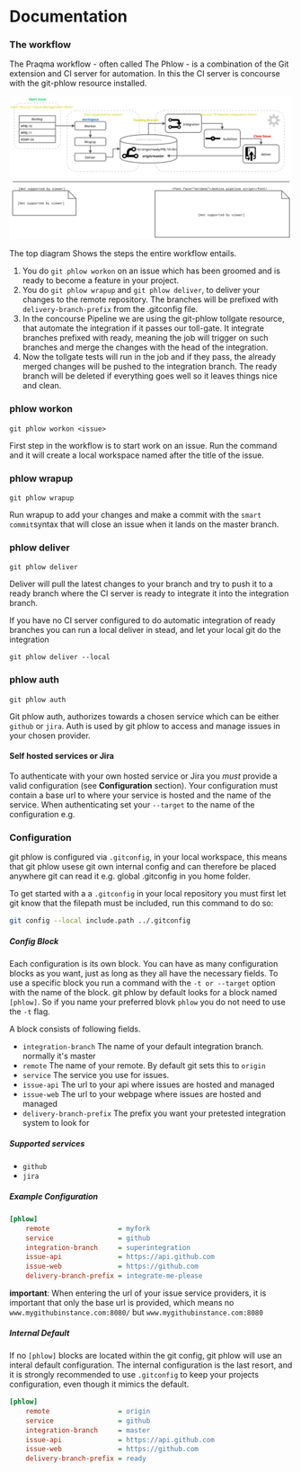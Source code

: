 # Documentation
### The workflow
The Praqma workflow - often called The Phlow - is a combination of the Git extension and CI server for automation. In this the CI server is concourse with the git-phlow resource installed.

![image](/docs/images/phlowmodel.svg)

The top diagram Shows the steps the entire workflow entails.
1. You do `git phlow workon` on an issue which has been groomed and is ready to become a feature in your project.
2. You do `git phlow wrapup` and `git phlow deliver`, to deliver your changes to the remote repository. The branches will be prefixed with `delivery-branch-prefix` from the .gitconfig file.
3. In the concourse Pipeline we are using the git-phlow tollgate resource, that automate the integration if it passes our toll-gate. It integrate branches prefixed with ready, meaning the job will trigger on such branches and merge the changes with the head of the integration.
4. Now the tollgate tests will run in the job and if they pass, the already merged changes will be pushed to the integration branch. The ready branch will be deleted if everything goes well so it leaves things nice and clean. 


### phlow workon
```
git phlow workon <issue>
```
First step in the workflow is to start work on an issue. Run the command and it will create a local workspace named after the title of the issue.

### phlow wrapup
```
git phlow wrapup
```
Run wrapup to add your changes and make a commit with the `smart commit`syntax that will close an issue when it lands on the master branch.

### phlow deliver
```
git phlow deliver
```
Deliver will pull the latest changes to your branch and try to push it to a ready branch where the CI server is ready to integrate it into the integration branch. 

If you have no CI server configured to do automatic integration of ready branches you can run a local deliver in stead, and let your local git do the integration
```
git phlow deliver --local
```

### phlow auth
```
git phlow auth
```
Git phlow auth, authorizes towards a chosen service which can be either `github` or `jira`. Auth is used by git phlow to access and manage issues in your chosen provider.

#### Self hosted services or Jira
To authenticate with your own hosted service or Jira you _must_ provide a valid configuration (see **Configuration** section). Your configuration must contain a base url to where your service is hosted and the name of the service. When authenticating set your `--target` to the name of the configuration e.g.

### Configuration
git phlow is configured via `.gitconfig`, in your local workspace, this means that git phlow usese git own internal config and can therefore be placed anywhere git can read it e.g. global .gitconfig in you home folder.

To get started with a a `.gitconfig` in your local repository you must first let git know that the filepath must be included, run this command to do so:
```sh
git config --local include.path ../.gitconfig
```

##### Config Block
Each configuration is its own block. You can have as many configuration blocks as you want, just as long as they all have the necessary fields. To use a specific block you run a command with the `-t or --target` option with the name of the block. git phlow by default looks for a block named `[phlow]`. So if you name your preferred blovk `phlow` you do not need to use the `-t` flag.

A block consists of following fields.

- `integration-branch` The name of your default integration branch. normally it's master
- `remote` The name of your remote. By default git sets this to `origin`
- `service` The service you use for issues.
- `issue-api` The url to your api where issues are hosted and managed
- `issue-web` The url to your webpage where issues are hosted and managed
- `delivery-branch-prefix` The prefix you want your pretested integration system to look for

##### Supported services
-  `github`
-  `jira`

##### Example Configuration
```ini
[phlow]
    remote                 = myfork
    service                = github
    integration-branch     = superintegration
    issue-api              = https://api.github.com
    issue-web              = https://github.com
    delivery-branch-prefix = integrate-me-please
```

**important**: When entering the url of your issue service providers, it is important that only the base url is provided, which means no `www.mygithubinstance.com:8080/` but `www.mygithubinstance.com:8080`

##### Internal Default
If no  `[phlow]`  blocks are located within the git config, git phlow will use an interal default configuration. The internal configuration is the last resort, and it is strongly recommended to use `.gitconfig` to keep your projects configuration, even though it mimics the default.

```ini
[phlow]
    remote                 = origin
    service                = github
    integration-branch     = master
    issue-api              = https://api.github.com
    issue-web              = https://github.com
    delivery-branch-prefix = ready
```